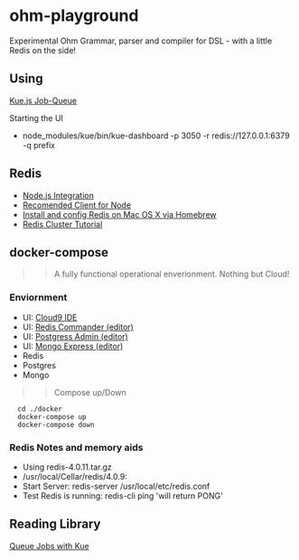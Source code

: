 # ohm-playground
Experimental Ohm Grammar, parser and compiler for DSL - with a little Redis on the side! 

## Using 
[Kue.js Job-Queue](https://github.com/Automattic/kue)

Starting the UI
- node_modules/kue/bin/kue-dashboard -p 3050 -r redis://127.0.0.1:6379 -q prefix


## Redis
- [Node.js Integration](https://redis.io/clients#nodejs)
- [Recomended Client for Node](https://github.com/NodeRedis/node_redis)
- [Install and config Redis on Mac OS X via Homebrew](https://medium.com/@petehouston/install-and-config-redis-on-mac-os-x-via-homebrew-eb8df9a4f298)
- [Redis Cluster Tutorial](https://redis.io/topics/cluster-tutorial)

## docker-compose

>> A fully functional operational enverionment. Nothing but Cloud! 

### Enviornment

- UI: [Cloud9 IDE](http://localhost:8089)
- UI: [Redis Commander (editor)](http://localhost:8094)
- UI: [Postgress Admin (editor)](http://localhost:8093)
- UI: [Mongo Express (editor)](http://localhost:8095)
- Redis 
- Postgres
- Mongo

>> Compose up/Down
```
  cd ./docker
  docker-compose up
  docker-compose down

```

### Redis Notes and memory aids
- Using redis-4.0.11.tar.gz
- /usr/local/Cellar/redis/4.0.9: 
- Start Server: redis-server /usr/local/etc/redis.conf
- Test Redis is running: redis-cli ping 'will return PONG'


## Reading Library
[Queue Jobs with Kue](https://blog.jscrambler.com/queue-jobs-kue)


